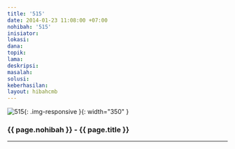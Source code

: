 ```yaml
---
title: '515'
date: 2014-01-23 11:08:00 +07:00
nohibah: '515'
inisiator:
lokasi:
dana:
topik:
lama:
deskripsi:
masalah:
solusi:
keberhasilan:
layout: hibahcmb
---
```


![515](/static/img/hibahcmb/515.png){: .img-responsive }{: width="350" }

### {{ page.nohibah }} - {{ page.title }}

---

